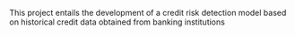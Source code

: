 This project entails the development of a credit risk detection model based on historical credit data obtained from banking institutions
